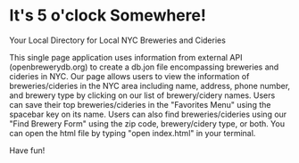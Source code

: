 # It's 5 o'clock Somewhere!
Your Local Directory for Local NYC Breweries and Cideries

This single page application uses information from external API (openbrewerydb.org) to create a db.jon file encompassing breweries and cideries in NYC. Our page allows users to view the information of breweries/cideries in the NYC area including name, address, phone number, and brewery type by clicking on our list of brewery/cidery names. Users can save their top breweries/cideries in the "Favorites Menu" using the spacebar key on its name. Users can also find breweries/cideries using our "Find Brewery Form" using the zip code, brewery/cidery type, or both. You can open the html file by typing "open index.html" in your terminal.

Have fun!